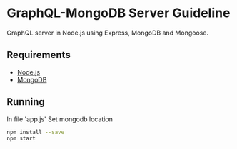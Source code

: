 # GraphQL-MongoDB Server Guideline

GraphQL server in Node.js using Express, MongoDB and Mongoose.

## Requirements

* [Node.js](http://nodejs.org/)
* [MongoDB](https://www.mongodb.org/)

## Running

In file 'app.js'
Set mongodb location 

```bash
npm install --save
npm start
```